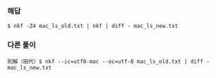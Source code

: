 ### 해답
```
$ nkf -Z4 mac_ls_old.txt | nkf | diff - mac_ls_new.txt
```
### 다른 풀이
```
別解（田代）$ nkf --ic=utf8-mac --oc=utf-8 mac_ls_old.txt | diff - mac_ls_new.txt
```
